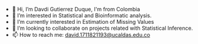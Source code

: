 - 👋 Hi, I’m Davdi Gutierrez Duque, I'm from Colombia
- 👀 I’m interested in Statistical and Bioinformatic analysis.
- 🌱 I’m currently interested in Estimation of Missing Values
- 💞️ I’m looking to collaborate on projects related with Statistical Inference.
- 📫 How to reach me: david.1711821193@ucaldas.edu.co

<!---
davidbiol/davidbiol is a ✨ special ✨ repository because its `README.md` (this file) appears on your GitHub profile.
You can click the Preview link to take a look at your changes.
--->

